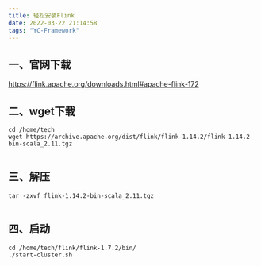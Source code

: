 ```yaml
---
title: 轻松安装Flink
date: 2022-03-22 21:14:58
tags: "YC-Framework"
---
```


## 一、官网下载
<!--more-->

https://flink.apache.org/downloads.html#apache-flink-172

## 二、wget下载
```
cd /home/tech
wget https://archive.apache.org/dist/flink/flink-1.14.2/flink-1.14.2-bin-scala_2.11.tgz


```

## 三、解压
```
tar -zxvf flink-1.14.2-bin-scala_2.11.tgz


```

## 四、启动
```
cd /home/tech/flink/flink-1.7.2/bin/
./start-cluster.sh


```